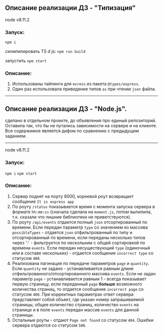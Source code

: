 ## Описание реализации ДЗ - "Типизация"

node v8.11.2

### Запуск:

`npm i`

скомпилировать TS d js: `npm run build`

запустить `npm start`

### Описание:
1. Использованы тайпинги для `exress` из пакета `@types/express`.
1. Один раз использовала приведение типов `as` при чтении `json` файла.





_________________



## Описание реализации ДЗ - "Node.js".

сделано в отдельном проекте, до объявления про единый репозиторий. Оставила так, что бы не путались зависимости на сервере и на клиенте.
Все содержимое является дифом по сравнению с предыдущим заданием.

-----------------

node v8.11.2

### Запуск:

`npm i`
`npm start`


### Описание:
1. Сервер поднят на порту 8000, корневой роут возвращает сообщение `It is express app`
1. По роуту `/status` показывается время с момента запуска сервера в формате `hh:mm:ss` (сначала сделала на `moment.js`, потом выпилила, т.к. сказали что лишние библиотеки не приветствуются).
1. По роуту `/api/events` отдается полный `json` отсортированный по времени. Если передан параметр `type` со значением из массива `possibleTypes` - отдается `json` отфильтрованный по типу и отсортированный по времени, если переданы несколько типов через ':' - фильтруется по нескольким с общей сортировкой по времени `events`. Если передан несуществующий `type` (одиночный или в составе нескольких) - отдается сообщение `incorrect type` со статусом `400`.
1. Реализована пагинация по передаче параметров `page` и `quantity`. Если `quantity` не задано  - устанавливается равным длине отфильтрованного/отсортированного массива `events`. Если не задан параметр `page` - устанавливается равным 1 - всегда показывает первую страницу, если переданный `page` **больше** возможного количества страниц, то отдается сообщение `incorrect page` со статусом `400`. При корректных параметрах ответ сервера представляет собой объект, где указан номер запрашиваемой страницы, общее количество страниц, количество `events` на странице и в поле `events` передан массив `events` для данной страницы.
1. Остальные роуты - отдают `Page not found` со статусом `404`. Ошибки сервера отдаются со статусом `500`.